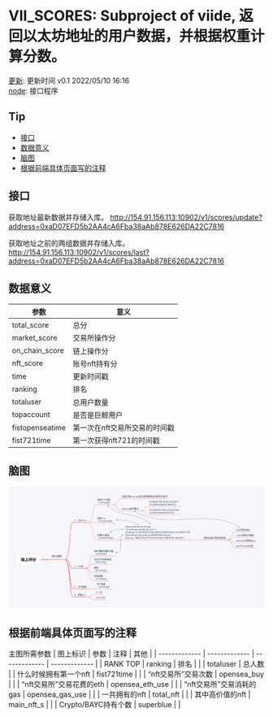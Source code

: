 # VII_SCORES: Subproject of viide, 返回以太坊地址的用户数据，并根据权重计算分数。
[更新](./update): 更新时间 v0.1 2022/05/10 16:16  
[node](./node): 接口程序

## Tip
* [接口](#接口)
* [数据意义](#数据意义)
* [脑图](#脑图)
* [根据前端具体页面写的注释](#根据前端具体页面写的注释)

## 接口
获取地址最新数据并存储入库。
http://154.91.156.113:10902/v1/scores/update?address=0xaD07EFD5b2AA4cA6Fba38aAb878E626DA22C7816

获取地址之前的两组数据并存储入库。
http://154.91.156.113:10902/v1/scores/last?address=0xaD07EFD5b2AA4cA6Fba38aAb878E626DA22C7816

## 数据意义
|    参数       |         意义          |
|   -------------       |   -------------   |
|   total_score         |   总分            |
|   market_score        |   交易所操作分     |
|   on_chain_score      |   链上操作分       |
|      nft_score        |   账号nft持有分    |
|   time    |   更新时间戳  |
|   ranking |排名   |
|   totaluser   | 总用户数量   |
|   topaccount  |   是否是巨鲸用户  |
|   fistopenseatime |    第一次在nft交易所交易的时间戳  |
|   fist721time |   第一次获得nft721的时间戳    |

## 脑图
![xmind](./other_document/xmind.png)

## 根据前端具体页面写的注释
主图所需参数
|   图上标识    |   参数    |   注释    |   其他    |
|   -------------       |   -------------   |   -------------       |   -------------   |
|   RANK TOP    |   ranking |   排名    |
|               |   totaluser   |   总人数  |
|   什么时候拥有第一个nft   |   fist721time |   |
|   “nft交易所”交易次数   |   opensea_buy |   |
|   “nft交易所”交易花费的eth    |   opensea_eth_use |       |
|   “nft交易所”交易消耗的gas  |   opensea_gas_use |     |
|   一共拥有的nft   |   total_nft   |   |
|   其中高价值的nft |   main_nft_s  |   |
|   Crypto/BAYC持有个数     |   superblue   |   |
